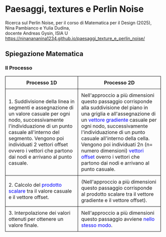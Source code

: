 # Paesaggi, textures e Perlin Noise
Ricerca sul Perlin Noise, per il corso di Matematica per il Design (2025), Nina Pambianco e Yulia Dudina,  
docente Andreas Gysin, ISIA U  
https://ninanananina1234.github.io/paesaggi_texture_e_perlin_noise/

## Spiegazione Matematica

### Il Processo

<table style="width:100%; border-collapse: collapse;">
<tr>
<th style="border: 1px solid black; padding: 10px; text-align: center;">Processo 1D</th>
<th style="border: 1px solid black; padding: 10px; text-align: center;">Processo 2D</th>
</tr>
<tr>
<td style="border: 1px solid black; padding: 10px;">
1. Suddivisione della linea in segmenti e assegnazione di un valore casuale per ogni nodo, successivamente l'individuazione di un punto casuale all'interno del segmento. Vengono poi individuati 2 vettori offset ovvero i vettori che partono dai nodi e arrivano al punto casuale.
</td>
<td style="border: 1px solid black; padding: 10px;">
Nell'approccio a più dimensioni questo passaggio corrisponde alla suddivisione del piano in una griglia e all'assegnazione di un <a href="#" style="color: blue; text-decoration: none;" onmouseover="document.getElementById('img1').style.display='block'" onmouseout="document.getElementById('img1').style.display='none'">vettore gradiente</a> casuale per ogni nodo, successivamente l'individuazione di un punto casuale all'interno della cella. Vengono poi individuati 2n (n= numero dimensioni) <a href="#" style="color: blue; text-decoration: none;" onmouseover="document.getElementById('img2').style.display='block'" onmouseout="document.getElementById('img2').style.display='none'">vettori offset</a> overro i vettori che partono dai nodi e arrivano al punto casuale.
</td>
</tr>
<tr>
<td style="border: 1px solid black; padding: 10px;">
2. Calcolo del <a href="#" style="color: blue; text-decoration: none;" onmouseover="document.getElementById('img3').style.display='block'" onmouseout="document.getElementById('img3').style.display='none'">prodotto scalare</a> tra il valore casuale e il vettore offset.
</td>
<td style="border: 1px solid black; padding: 10px;">
(Nell'approccio a più dimensioni questo passaggio corrisponde al prodotto scalare tra il vettore gradiente e il vettore offset).
</td>
</tr>
<tr>
<td style="border: 1px solid black; padding: 10px;">
3. Interpolazione dei valori ottenuti per ottenere un valore finale.
</td>
<td style="border: 1px solid black; padding: 10px;">
Nell'approccio a più dimensioni questo passaggio avviene <a href="#" style="color: blue; text-decoration: none;" onmouseover="document.getElementById('img4').style.display='block'" onmouseout="document.getElementById('img4').style.display='none'">nello stesso modo</a>.
</td>
</tr>
</table>

<div id="img1" style="display: none; position: fixed; top: 50%; left: 50%; transform: translate(-50%, -50%); z-index: 1000;">
<img src="2.jpg" style="max-width: 300px;">
</div>

<div id="img2" style="display: none; position: fixed; top: 50%; left: 50%; transform: translate(-50%, -50%); z-index: 1000;">
<img src="Perlin_Noise_2-15.png" style="max-width: 300px;">
</div>

<div id="img3" style="display: none; position: fixed; top: 50%; left: 50%; transform: translate(-50%, -50%); z-index: 1000;">
<img src="Perlin_Noise_2-14.png" style="max-width: 300px;"><br>
<img src="PerlinNoiseDotProducts.png" style="max-width: 300px;">
</div>

<div id="img4" style="display: none; position: fixed; top: 50%; left: 50%; transform: translate(-50%, -50%); z-index: 1000;">
<img src="PerlinNoiseInterpolated.png" style="max-width: 300px;">
</div>

